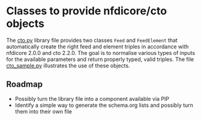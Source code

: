 # Classes to provide nfdicore/cto objects

The [cto.py](cto.py) library file provides two classes `Feed` and `FeedElement` that automatically create the right feed and element triples in accordance with nfdicore 2.0.0 and cto 2.2.0. The goal is to normalise various types of inputs for the available parameters and return properly typed, valid triples. The file [cto_sample.py](cto_sample.py) illustrates the use of these objects.

## Roadmap

- Possibly turn the library file into a component available via PIP
- Identify a simple way to generate the schema.org lists and possibly turn them into their own file
